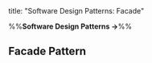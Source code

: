 <frontmatter>
title: "Software Design Patterns: Facade"
</frontmatter>

<link rel="stylesheet" href="{{baseUrl}}/css/textbook.css">

<div class="website-content" id="all">

%%**Software Design Patterns →**%%

<div id="title">

## Facade Pattern
</div>
<div id="main">

<include src="what/embed.md" boilerplate  />

</div>

</div>
